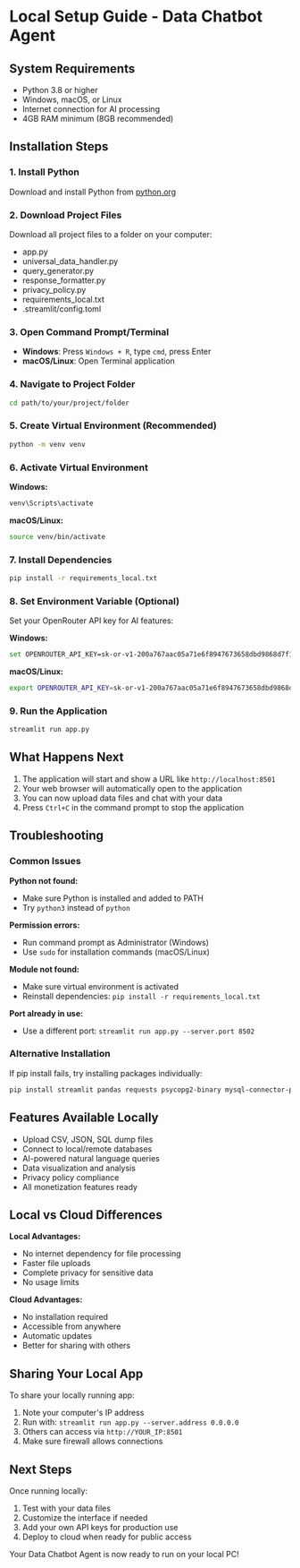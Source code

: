 # Local Setup Guide - Data Chatbot Agent

## System Requirements

- Python 3.8 or higher
- Windows, macOS, or Linux
- Internet connection for AI processing
- 4GB RAM minimum (8GB recommended)

## Installation Steps

### 1. Install Python
Download and install Python from [python.org](https://www.python.org/downloads/)

### 2. Download Project Files
Download all project files to a folder on your computer:
- app.py
- universal_data_handler.py
- query_generator.py
- response_formatter.py
- privacy_policy.py
- requirements_local.txt
- .streamlit/config.toml

### 3. Open Command Prompt/Terminal
- **Windows**: Press `Windows + R`, type `cmd`, press Enter
- **macOS/Linux**: Open Terminal application

### 4. Navigate to Project Folder
```bash
cd path/to/your/project/folder
```

### 5. Create Virtual Environment (Recommended)
```bash
python -m venv venv
```

### 6. Activate Virtual Environment
**Windows:**
```bash
venv\Scripts\activate
```

**macOS/Linux:**
```bash
source venv/bin/activate
```

### 7. Install Dependencies
```bash
pip install -r requirements_local.txt
```

### 8. Set Environment Variable (Optional)
Set your OpenRouter API key for AI features:

**Windows:**
```bash
set OPENROUTER_API_KEY=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
```

**macOS/Linux:**
```bash
export OPENROUTER_API_KEY=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
```

### 9. Run the Application
```bash
streamlit run app.py
```

## What Happens Next

1. The application will start and show a URL like `http://localhost:8501`
2. Your web browser will automatically open to the application
3. You can now upload data files and chat with your data
4. Press `Ctrl+C` in the command prompt to stop the application

## Troubleshooting

### Common Issues

**Python not found:**
- Make sure Python is installed and added to PATH
- Try `python3` instead of `python`

**Permission errors:**
- Run command prompt as Administrator (Windows)
- Use `sudo` for installation commands (macOS/Linux)

**Module not found:**
- Make sure virtual environment is activated
- Reinstall dependencies: `pip install -r requirements_local.txt`

**Port already in use:**
- Use a different port: `streamlit run app.py --server.port 8502`

### Alternative Installation

If pip install fails, try installing packages individually:
```bash
pip install streamlit pandas requests psycopg2-binary mysql-connector-python pymongo
```

## Features Available Locally

- Upload CSV, JSON, SQL dump files
- Connect to local/remote databases
- AI-powered natural language queries
- Data visualization and analysis
- Privacy policy compliance
- All monetization features ready

## Local vs Cloud Differences

**Local Advantages:**
- No internet dependency for file processing
- Faster file uploads
- Complete privacy for sensitive data
- No usage limits

**Cloud Advantages:**
- No installation required
- Accessible from anywhere
- Automatic updates
- Better for sharing with others

## Sharing Your Local App

To share your locally running app:
1. Note your computer's IP address
2. Run with: `streamlit run app.py --server.address 0.0.0.0`
3. Others can access via `http://YOUR_IP:8501`
4. Make sure firewall allows connections

## Next Steps

Once running locally:
1. Test with your data files
2. Customize the interface if needed
3. Add your own API keys for production use
4. Deploy to cloud when ready for public access

Your Data Chatbot Agent is now ready to run on your local PC!